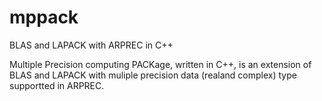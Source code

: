 mppack
======

BLAS and LAPACK with ARPREC in C++

Multiple Precision computing PACKage, written in C++, is an extension of BLAS and LAPACK with muliple precision data (realand complex) type supportted in ARPREC.


